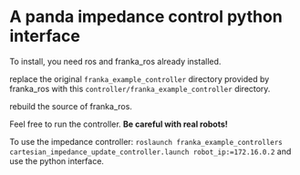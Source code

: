 # A panda impedance control python interface

To install, you need ros and franka_ros already installed.

replace the original `franka_example_controller` directory provided by franka_ros with this `controller/franka_example_controller` directory.

rebuild the source of franka_ros.

Feel free to run the controller. **Be careful with real robots!**

To use the impedance controller: `roslaunch franka_example_controllers cartesian_impedance_update_controller.launch robot_ip:=172.16.0.2` and use the python interface.
